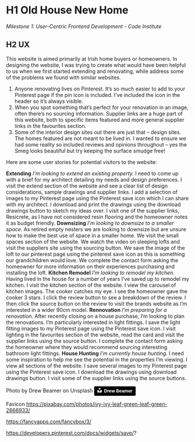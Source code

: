# H1 Old House New Home

*Milestone 1: User-Centric Frontend Development - Code Institute*

## H2 UX
This website is aimed primarily at Irish home buyers or homeowners. In designing the website, I was trying to create what would have been helpful to us when we first started extending and renovating, while address some of the problems we found with similar websites.

1.	Anyone renovating lives on Pinterest. It’s so much easier to add to your Pinterest page if the pin icon is included. I’ve included the icon in the header so it’s always visible.
2.	When you spot something that’s perfect for your renovation in an image, often there’s no sourcing information. Supplier links are a huge part of this website, both to specific items featured and more general supplier links in the favourites section. 
3.	Some of the interior design sites out there are just that – design sites. The homes featured are not meant to be lived in. I wanted to ensure we had some reality so included reviews and opinions throughout – yes the Smeg looks beautiful but try keeping the surface smudge free!

Here are some user stories for potential visitors to the website:

**Extending** *I’m looking to extend an existing property.*
I need to come up with a brief for my architect detailing my needs and design preferences. I visit the extend section of the website and see a clear list of design considerations, sample drawings and supplier links. I add a selection of images to my Pinterest page using the Pinterest save icon which I can share with my architect. I download and print the drawings using the download drawings button to sketch my ideas over. I visit one of the supplier links, Resicrete, as I have not considered resin flooring and the homeowner notes it as budget friendly.
**Downsizing** *I’m looking to downsize to a smaller space.*
As retired empty nesters we are looking to downsize but are unsure how to make the best use of space in a smaller home. We visit the small spaces section of the website. We watch the video on sleeping lofts and visit the suppliers site using the sourcing button. We save the image of the loft to our pinterest page using the pinterest save icon as this is something our grandchildren would love. We complete the contact form asking the homeowner for more information on their experiences purchasing and installing the loft.
**Kitchen Remodel** *I’m looking to remodel my kitchen.*
Having lived in the house for a number of years I’ve saved up to remodel my kitchen. I visit the kitchen section of the website. I view the carousel of kitchen images. The cooker catches my eye. I see the homeowner gave the cooker 3 stars. I click the review button to see a breakdown of the review. I then click the source button on the review to visit the brands website as I’m interested in a wider 90cm model.
**Rennovation** *I’m preparing for a renovation.*
After recently closing on a house purchase, I’m looking to plan the renovations. I’m particularly interested in light fittings. I save the light fitting images to my Pinterest page using the Pinterest save icon. I visit lighting in the favourites section of the website, read the card and visit the supplier links using the source button. I complete the contact form asking the homeowner where they would recommend sourcing interesting bathroom light fittings.
**House Hunting** *I’m currently house hunting.*
I need some inspiration to help me see the potential in the properties I’m viewing. I view all sections of the website. I save several images to my Pinterest page using the Pinterest save icon. I download the drawings using download drawings button. I visit some of the supplier links using the source buttons.


















Photo by Drew Beamer on Unsplash
<a style="background-color:black;color:white;text-decoration:none;padding:4px 6px;font-family:-apple-system, BlinkMacSystemFont, &quot;San Francisco&quot;, &quot;Helvetica Neue&quot;, Helvetica, Ubuntu, Roboto, Noto, &quot;Segoe UI&quot;, Arial, sans-serif;font-size:12px;font-weight:bold;line-height:1.2;display:inline-block;border-radius:3px" href="https://unsplash.com/@drew_beamer?utm_medium=referral&amp;utm_campaign=photographer-credit&amp;utm_content=creditBadge" target="_blank" rel="noopener noreferrer" title="Download free do whatever you want high-resolution photos from Drew Beamer"><span style="display:inline-block;padding:2px 3px"><svg xmlns="http://www.w3.org/2000/svg" style="height:12px;width:auto;position:relative;vertical-align:middle;top:-2px;fill:white" viewBox="0 0 32 32"><title>unsplash-logo</title><path d="M10 9V0h12v9H10zm12 5h10v18H0V14h10v9h12v-9z"></path></svg></span><span style="display:inline-block;padding:2px 3px">Drew Beamer</span></a>

Favicon https://pixabay.com/photos/ivy-ivy-leaf-green-leaf-green-2866933/

https://fancyapps.com/fancybox/3/

https://developers.pinterest.com/docs/widgets/save/?